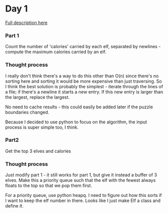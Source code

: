 # Day 1
[Full description here](https://adventofcode.com/2022/day/1)

### Part 1
Count the number of 'calories' carried by each elf, separated by newlines - compute the maximum calories carried by an elf. 

### Thought process
I really don't think there's a way to do this other than O(n) since there's no sorting here and sorting it would be more expensive than just traversing. So I think the best solution is probably the simplest - iterate through the lines of a file; if there's a newline it starts a new entry. If this new entry is larger than the largest, replace the largest. 

No need to cache results - this could easily be added later if the puzzle boundaries changed. 

Because I decided to use python to focus on the algorithm, the input process is super simple too, I think.

### Part2 
Get the top 3 elves and calories

### Thought process
Just modify part 1 - it still works for part 1, but give it instead a buffer of 3 elves. Make this a priority queue such that the elf with the fewest always floats to the top so that we pop them first. 

For a priority queue, use python heapq. I need to figure out how this sorts if I want to keep the elf number in there. Looks like I just make Elf a class and define _lt_.
